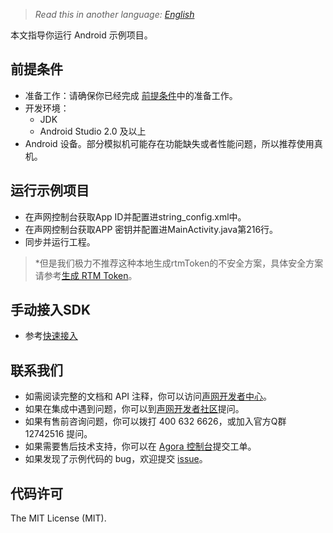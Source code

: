 ﻿> *Read this in another language: [English](README.md)*

本文指导你运行 Android 示例项目。

## 前提条件

- 准备工作：请确保你已经完成 [前提条件](https://docs.agora.io/cn/agora-class/agora_class_prep?platform=Android)中的准备工作。
- 开发环境：
  - JDK
  - Android Studio 2.0  及以上
- Android 设备。部分模拟机可能存在功能缺失或者性能问题，所以推荐使用真机。

## 运行示例项目
- 在声网控制台获取App ID并配置进string_config.xml中。
- 在声网控制台获取APP 密钥并配置进MainActivity.java第216行。
- 同步并运行工程。
> *但是我们极力不推荐这种本地生成rtmToken的不安全方案，具体安全方案请参考[生成 RTM Token](https://docs.agora.io/cn/agora-class/agora_class_prep#step5)。

## 手动接入SDK
- 参考[快速接入](https://docs.agora.io/cn/agora-class/agora_class_quickstart_android?platform=Android)


## 联系我们

- 如需阅读完整的文档和 API 注释，你可以访问[声网开发者中心](https://docs.agora.io/cn/)。
- 如果在集成中遇到问题，你可以到[声网开发者社区](https://dev.agora.io/cn/)提问。
- 如果有售前咨询问题，你可以拨打 400 632 6626，或加入官方Q群 12742516 提问。
- 如果需要售后技术支持，你可以在 [Agora 控制台](https://dashboard.agora.io/)提交工单。
- 如果发现了示例代码的 bug，欢迎提交 [issue](https://github.com/AgoraIO/Rtm/issues)。

## 代码许可


The MIT License (MIT).